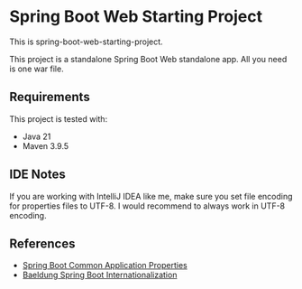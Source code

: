 # Spring Boot Web Starting Project

This is spring-boot-web-starting-project.

This project is a standalone Spring Boot Web standalone app. All you need is one war file.

## Requirements
This project is tested with:
* Java 21
* Maven 3.9.5

## IDE Notes
If you are working with IntelliJ IDEA like me, make sure you set file 
encoding for properties files to UTF-8. I would recommend to always work in UTF-8 encoding.

## References

* [Spring Boot Common Application Properties](https://docs.spring.io/spring-boot/docs/current/reference/html/application-properties.html)
* [Baeldung Spring Boot Internationalization](https://www.baeldung.com/spring-boot-internationalization)
